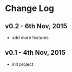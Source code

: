 # Change Log

## v0.2 - 6th Nov, 2015

 - add more features

## v0.1 - 4th Nov, 2015

 - init project